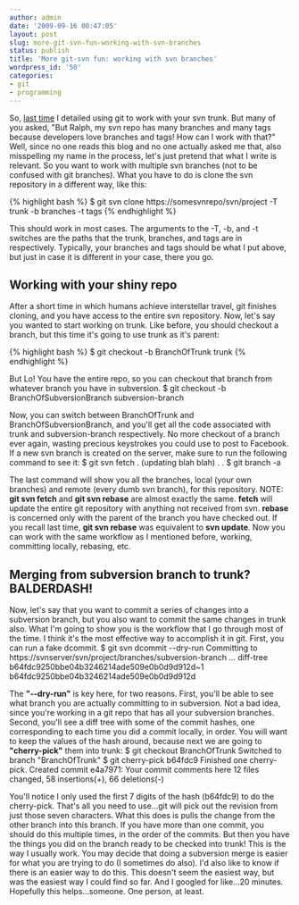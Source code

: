 ```yaml
---
author: admin
date: '2009-09-16 00:47:05'
layout: post
slug: more-git-svn-fun-working-with-svn-branches
status: publish
title: 'More git-svn fun: working with svn branches'
wordpress_id: '50'
categories:
- git
- programming
---
```


So,
[last time](http://www.ronniealleva.org/index.php/2008/08/28/using-git-and-subversion-in-5-easy-steps/)
I detailed using git to work with your svn trunk. But many of you
asked, "But Ralph, my svn repo has many branches and many tags
because developers love branches and tags! How can I work with
that?" Well, since no one reads this blog and no one actually asked
me that, also misspelling my name in the process, let's just
pretend that what I write is relevant. So you want to work with
multiple svn branches (not to be confused with git branches). What
you have to do is clone the svn repository in a different way, like this:

{% highlight bash %}
    $ git svn clone https://somesvnrepo/svn/project -T trunk -b branches -t tags
{% endhighlight %}

This should work in most cases. The arguments to the -T, -b, and -t
switches are the paths that the trunk, branches, and tags are in
respectively. Typically, your branches and tags should be what I
put above, but just in case it is different in your case, there you
go.
## Working with your shiny repo

After a short time in which humans achieve interstellar travel, git
finishes cloning, and you have access to the entire svn repository.
Now, let's say you wanted to start working on trunk. Like before,
you should checkout a branch, but this time it's going to use trunk
as it's parent:

{% highlight bash %}
    $ git checkout -b BranchOfTrunk trunk
{% endhighlight %}
    
But Lo! You have the entire repo, so you can checkout that branch
from whatever branch you have in subversion.
    $ git checkout -b BranchOfSubversionBranch subversion-branch

Now, you can switch between BranchOfTrunk and
BranchOfSubversionBranch, and you'll get all the code associated
with trunk and subversion-branch respectively. No more checkout of
a branch ever again, wasting precious keystrokes you could use to
post to Facebook. If a new svn branch is created on the server,
make sure to run the following command to see it:
    $ git svn fetch
    . (updating blah blah)
    .
    .
    $ git branch -a

The last command will show you all the branches, local (your own
branches) and remote (every dumb svn branch), for this repository.
NOTE: **git svn fetch** and **git svn rebase** are almost exactly
the same. **fetch** will update the entire git repository with
anything not received from svn. **rebase** is concerned only with
the parent of the branch you have checked out. If you recall last
time, **git svn rebase** was equivalent to **svn update**. Now you
can work with the same workflow as I mentioned before, working,
committing locally, rebasing, etc.
## Merging from subversion branch to trunk? BALDERDASH!

Now, let's say that you want to commit a series of changes into a
subversion branch, but you also want to commit the same changes in
trunk also. What I'm going to show you is the workflow that I go
through most of the time. I think it's the most effective way to
accomplish it in git. First, you can run a fake dcommit.
    $ git svn dcommit --dry-run
    Committing to https://svnserver/svn/project/branches/subversion-branch ...
    diff-tree b64fdc9250bbe04b3246214ade509e0b0d9d912d~1 b64fdc9250bbe04b3246214ade509e0b0d9d912d

The **"--dry-run"** is key here, for two reasons. First, you'll be
able to see what branch you are actually committing to in
subversion. Not a bad idea, since you're working in a git repo that
has all your subversion branches. Second, you'll see a diff tree
with some of the commit hashes, one corresponding to each time you
did a commit locally, in order. You will want to keep the values of
the hash around, because next we are going to **"cherry-pick"**
them into trunk:
    $ git checkout BranchOfTrunk
    Switched to branch "BranchOfTrunk"
    $ git cherry-pick b64fdc9
    Finished one cherry-pick.
    Created commit e4a7971:  Your commit comments here
     12 files changed, 58 insertions(+), 66 deletions(-)

You'll notice I only used the first 7 digits of the hash (b64fdc9)
to do the cherry-pick. That's all you need to use...git will pick
out the revision from just those seven characters. What this does
is pulls the change from the other branch into this branch. If you
have more than one commit, you should do this multiple times, in
the order of the commits. But then you have the things you did on
the branch ready to be checked into trunk! This is the way I
usually work. You may decide that doing a subversion merge is
easier for what you are trying to do (I sometimes do also). I'd
also like to know if there is an easier way to do this. This
doesn't seem the easiest way, but was the easiest way I could find
so far. And I googled for like...20 minutes. Hopefully this
helps...someone. One person, at least.


